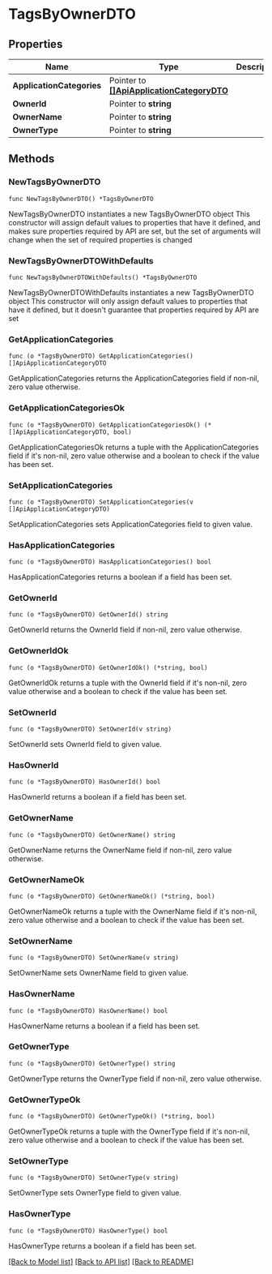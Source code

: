 # TagsByOwnerDTO

## Properties

Name | Type | Description | Notes
------------ | ------------- | ------------- | -------------
**ApplicationCategories** | Pointer to [**[]ApiApplicationCategoryDTO**](ApiApplicationCategoryDTO.md) |  | [optional] 
**OwnerId** | Pointer to **string** |  | [optional] 
**OwnerName** | Pointer to **string** |  | [optional] 
**OwnerType** | Pointer to **string** |  | [optional] 

## Methods

### NewTagsByOwnerDTO

`func NewTagsByOwnerDTO() *TagsByOwnerDTO`

NewTagsByOwnerDTO instantiates a new TagsByOwnerDTO object
This constructor will assign default values to properties that have it defined,
and makes sure properties required by API are set, but the set of arguments
will change when the set of required properties is changed

### NewTagsByOwnerDTOWithDefaults

`func NewTagsByOwnerDTOWithDefaults() *TagsByOwnerDTO`

NewTagsByOwnerDTOWithDefaults instantiates a new TagsByOwnerDTO object
This constructor will only assign default values to properties that have it defined,
but it doesn't guarantee that properties required by API are set

### GetApplicationCategories

`func (o *TagsByOwnerDTO) GetApplicationCategories() []ApiApplicationCategoryDTO`

GetApplicationCategories returns the ApplicationCategories field if non-nil, zero value otherwise.

### GetApplicationCategoriesOk

`func (o *TagsByOwnerDTO) GetApplicationCategoriesOk() (*[]ApiApplicationCategoryDTO, bool)`

GetApplicationCategoriesOk returns a tuple with the ApplicationCategories field if it's non-nil, zero value otherwise
and a boolean to check if the value has been set.

### SetApplicationCategories

`func (o *TagsByOwnerDTO) SetApplicationCategories(v []ApiApplicationCategoryDTO)`

SetApplicationCategories sets ApplicationCategories field to given value.

### HasApplicationCategories

`func (o *TagsByOwnerDTO) HasApplicationCategories() bool`

HasApplicationCategories returns a boolean if a field has been set.

### GetOwnerId

`func (o *TagsByOwnerDTO) GetOwnerId() string`

GetOwnerId returns the OwnerId field if non-nil, zero value otherwise.

### GetOwnerIdOk

`func (o *TagsByOwnerDTO) GetOwnerIdOk() (*string, bool)`

GetOwnerIdOk returns a tuple with the OwnerId field if it's non-nil, zero value otherwise
and a boolean to check if the value has been set.

### SetOwnerId

`func (o *TagsByOwnerDTO) SetOwnerId(v string)`

SetOwnerId sets OwnerId field to given value.

### HasOwnerId

`func (o *TagsByOwnerDTO) HasOwnerId() bool`

HasOwnerId returns a boolean if a field has been set.

### GetOwnerName

`func (o *TagsByOwnerDTO) GetOwnerName() string`

GetOwnerName returns the OwnerName field if non-nil, zero value otherwise.

### GetOwnerNameOk

`func (o *TagsByOwnerDTO) GetOwnerNameOk() (*string, bool)`

GetOwnerNameOk returns a tuple with the OwnerName field if it's non-nil, zero value otherwise
and a boolean to check if the value has been set.

### SetOwnerName

`func (o *TagsByOwnerDTO) SetOwnerName(v string)`

SetOwnerName sets OwnerName field to given value.

### HasOwnerName

`func (o *TagsByOwnerDTO) HasOwnerName() bool`

HasOwnerName returns a boolean if a field has been set.

### GetOwnerType

`func (o *TagsByOwnerDTO) GetOwnerType() string`

GetOwnerType returns the OwnerType field if non-nil, zero value otherwise.

### GetOwnerTypeOk

`func (o *TagsByOwnerDTO) GetOwnerTypeOk() (*string, bool)`

GetOwnerTypeOk returns a tuple with the OwnerType field if it's non-nil, zero value otherwise
and a boolean to check if the value has been set.

### SetOwnerType

`func (o *TagsByOwnerDTO) SetOwnerType(v string)`

SetOwnerType sets OwnerType field to given value.

### HasOwnerType

`func (o *TagsByOwnerDTO) HasOwnerType() bool`

HasOwnerType returns a boolean if a field has been set.


[[Back to Model list]](../README.md#documentation-for-models) [[Back to API list]](../README.md#documentation-for-api-endpoints) [[Back to README]](../README.md)



